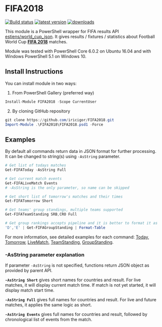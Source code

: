 # FIFA2018

[![Build status](https://ci.appveyor.com/api/projects/status/9v6xq9coradp2j5b/branch/master?svg=true)](https://ci.appveyor.com/project/iricigor/fifa2018/branch/master)
[![latest version](https://img.shields.io/powershellgallery/v/FIFA2018.svg?label=latest+version)](https://www.powershellgallery.com/packages/FIFA2018)
[![downloads](https://img.shields.io/powershellgallery/dt/FIFA2018.svg?label=downloads)](https://www.powershellgallery.com/packages/FIFA2018)

This module is a PowerShell wrapper for FIFA results API [estiens/world_cup_json](https://github.com/estiens/world_cup_json).
It gives results / fixtures / statistics about Football World Cup **[FIFA 2018](https://www.fifa.com/worldcup/)** matches.

Module was tested with PowerShell Core 6.0.2 on Ubuntu 16.04 and with Windows PowerShell 5.1 on Windows 10.

## Install Instructions

You can install module in two ways:

1. From PowerShell Gallery (preferred way)

```PowerShell
Install-Module FIFA2018 -Scope CurrentUser
```

2. By cloning GitHub repository
```PowerShell
git clone https://github.com/iricigor/FIFA2018.git
Import-Module .\FIFA2018\FIFA2018.psd1 -Force
```

## Examples

By default all commands return data in JSON format for further processing. It can be changed to string(s) using `-AsString` parameter.

```PowerShell
# Get list of todays matches
Get-FIFAToday -AsString Full

# Get current match events
Get-FIFALiveMatch Events
# -AsString is the only parameter, so name can be skipped

# Get short list of tomorrow's matches and their times
Get-FIFATomorrow Short

# Get teams' group standings, multiple teams supported
Get-FIFATeamStanding SRB,CRO Full

# Get group rankings accepts pipeline and it is better to format it as table
'D','E' | Get-FIFAGroupStanding | Format-Table
```

For more information, see detailed examples for each command: [Today](Docs/Get-FIFAToday.md), [Tomorrow](Docs/Get-FIFATomorrow.md), [LiveMatch](Docs/Get-FIFALiveMatch.md), [TeamStanding](Docs/Get-FIFATeamStanding.md), [GroupStanding](Docs/Get-FIFAGroupStanding.md).

### -AsString parameter explanation

If parameter `-AsString` is not specified, functions return JSON object as provided by parent API.

**`-AsString Short`** gives short names for countries and result. For live matches, it will display current match time. If match is not yet started, it will display match start time.

**`-AsString Full`** gives full names for countries and result. For live and future matches, it applies the same logic as short.

**`-AsString Events`** gives full names for countries and result, followed by chronological list of events from the match.